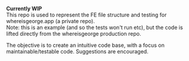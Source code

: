 **Currently WIP** \
This repo is used to represent the FE file structure and testing for whereisgeorge.app (a private repo).\
Note: this is an example (and so the tests won't run etc), but the code is lifted directly from the whereisgeorge production repo.

The objective is to create an intuitive code base, with a focus on maintainable/testable code.
Suggestions are encouraged.
